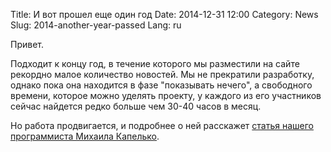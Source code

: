 Title: И вот прошел еще один год
Date: 2014-12-31 12:00
Category: News
Slug: 2014-another-year-passed
Lang: ru

Привет.

Подходит к концу год, в течение которого мы разместили на сайте рекордно малое количество новостей. Мы не прекратили разработку, однако пока она находится в фазе "показывать нечего", а свободного времени, которое можно уделять проекту, у каждого из его участников сейчас найдется редко больше чем 30-40 часов в месяц.

Но работа продвигается, и подробнее о ней расскажет [статья нашего программиста Михаила Капелько][exaggerated-expectations].

[exaggerated-expectations]: {filename}/articles/2018-12-30-exaggerated-expectations-ru.md
